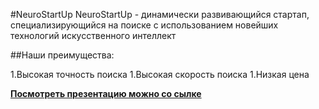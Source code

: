 #NeuroStartUp
NeuroStartUp - динамически развивающийся стартап, специализирующийся на поиске с использованием новейших технологий искусственного интеллект

##Наши преимущества:

1.Высокая точность поиска
1.Высокая скорость поиска
1.Низкая цена

[**Посмотреть презентацию можно со сылке**](file:///C:/Users/Gleb/Desktop/Sveta/NeuroStartUp/NeuroStartUp/index.html)